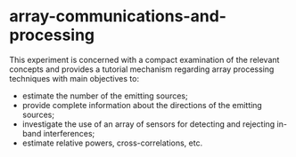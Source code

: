 # array-communications-and-processing

This experiment is concerned with a compact examination of the relevant concepts and provides a tutorial mechanism regarding array processing techniques with main objectives to: 

- estimate the number of the emitting sources;  
- provide complete information about the directions of the emitting sources; 
- investigate the use of an array of sensors for detecting and rejecting in-band interferences; 
- estimate relative powers, cross-correlations, etc.

